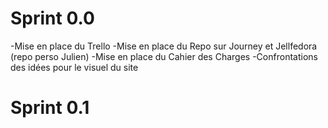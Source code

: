 # Sprint 0.0

-Mise en place du Trello
-Mise en place du Repo sur Journey et Jellfedora (repo perso Julien)
-Mise en place du Cahier des Charges
-Confrontations des idées pour le visuel du site

# Sprint 0.1